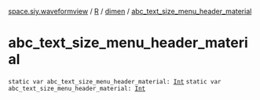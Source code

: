 [space.siy.waveformview](../../index.md) / [R](../index.md) / [dimen](index.md) / [abc_text_size_menu_header_material](./abc_text_size_menu_header_material.md)

# abc_text_size_menu_header_material

`static var abc_text_size_menu_header_material: `[`Int`](https://kotlinlang.org/api/latest/jvm/stdlib/kotlin/-int/index.html)
`static var abc_text_size_menu_header_material: `[`Int`](https://kotlinlang.org/api/latest/jvm/stdlib/kotlin/-int/index.html)